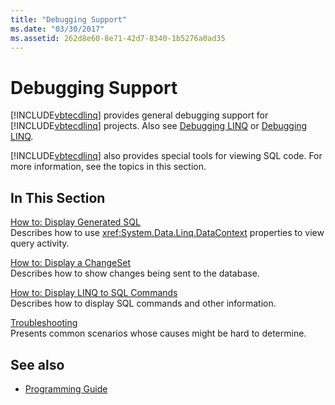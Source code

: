 ```yaml
---
title: "Debugging Support"
ms.date: "03/30/2017"
ms.assetid: 262d8e60-8e71-42d7-8340-1b5276a0ad35
---
```

# Debugging Support

[!INCLUDE[vbtecdlinq](../../../../../../includes/vbtecdlinq-md.md)] provides general debugging support for [!INCLUDE[vbtecdlinq](../../../../../../includes/vbtecdlinq-md.md)] projects.  Also see [Debugging LINQ](/visualstudio/debugger/debugging-linq) or [Debugging LINQ](/visualstudio/debugger/debugging-linq).  
  
 [!INCLUDE[vbtecdlinq](../../../../../../includes/vbtecdlinq-md.md)] also provides special tools for viewing SQL code. For more information, see the topics in this section.  
  
## In This Section  

 [How to: Display Generated SQL](how-to-display-generated-sql.md)  
 Describes how to use <xref:System.Data.Linq.DataContext> properties to view query activity.  
  
 [How to: Display a ChangeSet](how-to-display-a-changeset.md)  
 Describes how to show changes being sent to the database.  
  
 [How to: Display LINQ to SQL Commands](how-to-display-linq-to-sql-commands.md)  
 Describes how to display SQL commands and other information.  
  
 [Troubleshooting](troubleshooting.md)  
 Presents common scenarios whose causes might be hard to determine.  
  
## See also

- [Programming Guide](programming-guide.md)
